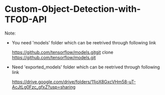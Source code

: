 # Custom-Object-Detection-with-TFOD-API

Note: 

- You need 'models' folder which can be reetrived through following link

  https://github.com/tensorflow/models.gitgit clone https://github.com/tensorflow/models.git

- Need 'exported_models' folder which can be reetrived through following link   
  
  https://drive.google.com/drive/folders/11joX8GxcVHm58-uT-AcJtLg0Fzc_gfxZ?usp=sharing
  
